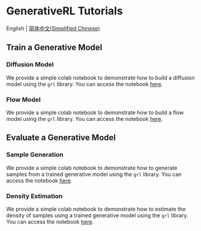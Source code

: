 # GenerativeRL Tutorials

English | [简体中文(Simplified Chinese)](https://github.com/zjowowen/GenerativeRL_Preview/tree/main/grl_pipelines/tutorials/README.zh.md)

## Train a Generative Model

### Diffusion Model

We provide a simple colab notebook to demonstrate how to build a diffusion model using the `grl` library. You can access the notebook [here](https://colab.research.google.com/drive/18yHUAmcMh_7xq2U6TBCtcLKX2y4YvNyk#scrollTo=aqtDAvG6cQ1V).

### Flow Model

We provide a simple colab notebook to demonstrate how to build a flow model using the `grl` library. You can access the notebook [here](https://colab.research.google.com/drive/1vrxREVXKsSbnsv9G2CnKPVvrbFZleElI?usp=drive_link).

## Evaluate a Generative Model

### Sample Generation

We provide a simple colab notebook to demonstrate how to generate samples from a trained generative model using the `grl` library. You can access the notebook [here](https://colab.research.google.com/drive/16jQhf1BDjtToxMZ4lDxB4IwGdRmr074j?usp=sharing).

### Density Estimation

We provide a simple colab notebook to demonstrate how to estimate the density of samples using a trained generative model using the `grl` library. You can access the notebook [here](https://colab.research.google.com/drive/1zHsW13n338YqX87AIWG26KLC4uKQL1ZP?usp=sharing).
